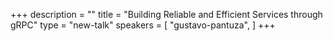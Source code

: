 +++
description = ""
title = "Building Reliable and Efficient Services through gRPC"
type = "new-talk"
speakers = [
        "gustavo-pantuza",
]
+++